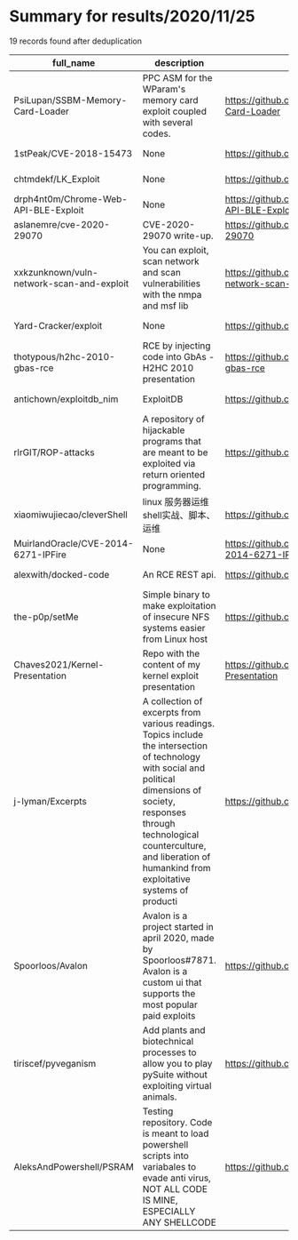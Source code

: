 
# Summary for results/2020/11/25
    
19 records found after deduplication

| full_name | description | html_url | matched_list | matched_count | pushed_at | size | stargazers_count | language | forks_count |
|-------------------------------------------|------------------------------------------------------------------------------------------------------------------------------------------------------------------------------------------------------------------------------------------------------------------|--------------------------------------------------------------|----------------|-----------------|---------------------------|--------|--------------------|------------|---------------|
| PsiLupan/SSBM-Memory-Card-Loader | PPC ASM for the WParam's memory card exploit coupled with several codes. | https://github.com/PsiLupan/SSBM-Memory-Card-Loader | ['exploit'] | 1 | 2020-11-25 21:13:25+00:00 | 13183 | 5 | Assembly | 1 |
| 1stPeak/CVE-2018-15473 | None | https://github.com/1stPeak/CVE-2018-15473 | ['cve-2'] | 1 | 2020-11-25 02:30:14+00:00 | 31 | 0 | Python | 0 |
| chtmdekf/LK_Exploit | None | https://github.com/chtmdekf/LK_Exploit | ['exploit'] | 1 | 2020-11-25 12:32:00+00:00 | 2 | 0 | | 0 |
| drph4nt0m/Chrome-Web-API-BLE-Exploit | None | https://github.com/drph4nt0m/Chrome-Web-API-BLE-Exploit | ['exploit'] | 1 | 2020-11-25 13:43:53+00:00 | 17 | 0 | JavaScript | 0 |
| aslanemre/cve-2020-29070 | CVE-2020-29070 write-up. | https://github.com/aslanemre/cve-2020-29070 | ['cve-2'] | 1 | 2020-11-25 17:43:14+00:00 | 18 | 2 | | 0 |
| xxkzunknown/vuln-network-scan-and-exploit | You can exploit, scan network and scan vulnerabilities with the nmpa and msf lib | https://github.com/xxkzunknown/vuln-network-scan-and-exploit | ['exploit'] | 1 | 2020-11-25 05:59:12+00:00 | 1 | 1 | Python | 0 |
| Yard-Cracker/exploit | None | https://github.com/Yard-Cracker/exploit | ['exploit'] | 1 | 2020-11-25 05:17:46+00:00 | 0 | 0 | | 0 |
| thotypous/h2hc-2010-gbas-rce | RCE by injecting code into GbAs - H2HC 2010 presentation | https://github.com/thotypous/h2hc-2010-gbas-rce | ['rce'] | 1 | 2020-11-25 13:02:05+00:00 | 15221 | 0 | TeX | 0 |
| antichown/exploitdb_nim | ExploitDB | https://github.com/antichown/exploitdb_nim | ['exploit'] | 1 | 2020-11-25 02:39:10+00:00 | 3611 | 6 | Nim | 1 |
| rlrGIT/ROP-attacks | A repository of hijackable programs that are meant to be exploited via return oriented programming. | https://github.com/rlrGIT/ROP-attacks | ['exploit'] | 1 | 2020-11-25 03:54:12+00:00 | 1601 | 0 | | 0 |
| xiaomiwujiecao/cleverShell | linux 服务器运维shell实战、脚本、运维 | https://github.com/xiaomiwujiecao/cleverShell | ['shellcode'] | 1 | 2020-11-25 05:10:39+00:00 | 210 | 4 | Shell | 0 |
| MuirlandOracle/CVE-2014-6271-IPFire | None | https://github.com/MuirlandOracle/CVE-2014-6271-IPFire | ['cve-2'] | 1 | 2020-11-25 00:47:14+00:00 | 23 | 0 | Python | 0 |
| alexwith/docked-code | An RCE REST api. | https://github.com/alexwith/docked-code | ['rce'] | 1 | 2020-11-25 18:49:48+00:00 | 58 | 0 | TypeScript | 0 |
| the-p0p/setMe | Simple binary to make exploitation of insecure NFS systems easier from Linux host | https://github.com/the-p0p/setMe | ['exploit'] | 1 | 2020-11-25 20:21:53+00:00 | 22 | 1 | C | 0 |
| Chaves2021/Kernel-Presentation | Repo with the content of my kernel exploit presentation | https://github.com/Chaves2021/Kernel-Presentation | ['exploit'] | 1 | 2020-11-25 14:47:49+00:00 | 26 | 0 | Shell | 0 |
| j-lyman/Excerpts | A collection of excerpts from various readings. Topics include the intersection of technology with social and political dimensions of society, responses through technological counterculture, and liberation of humankind from exploitative systems of producti | https://github.com/j-lyman/Excerpts | ['exploit'] | 1 | 2020-11-25 00:18:25+00:00 | 121 | 0 | | 1 |
| Spoorloos/Avalon | Avalon is a project started in april 2020, made by Spoorloos#7871. Avalon is a custom ui that supports the most popular paid exploits | https://github.com/Spoorloos/Avalon | ['exploit'] | 1 | 2020-11-25 18:59:11+00:00 | 144 | 2 | | 0 |
| tiriscef/pyveganism | Add plants and biotechnical processes to allow you to play pySuite without exploiting virtual animals. | https://github.com/tiriscef/pyveganism | ['exploit'] | 1 | 2020-11-25 01:25:30+00:00 | 4339 | 0 | Lua | 1 |
| AleksAndPowershell/PSRAM | Testing repository. Code is meant to load powershell scripts into variabales to evade anti virus, NOT ALL CODE IS MINE, ESPECIALLY ANY SHELLCODE | https://github.com/AleksAndPowershell/PSRAM | ['shellcode'] | 1 | 2020-11-25 19:39:04+00:00 | 0 | 0 | | 0 |
